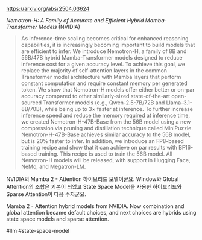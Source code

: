 https://arxiv.org/abs/2504.03624

*Nemotron-H: A Family of Accurate and Efficient Hybrid Mamba-Transformer Models* (NVIDIA)

> As inference-time scaling becomes critical for enhanced reasoning capabilities, it is increasingly becoming important to build models that are efficient to infer. We introduce Nemotron-H, a family of 8B and 56B/47B hybrid Mamba-Transformer models designed to reduce inference cost for a given accuracy level. To achieve this goal, we replace the majority of self-attention layers in the common Transformer model architecture with Mamba layers that perform constant computation and require constant memory per generated token. We show that Nemotron-H models offer either better or on-par accuracy compared to other similarly-sized state-of-the-art open-sourced Transformer models (e.g., Qwen-2.5-7B/72B and Llama-3.1-8B/70B), while being up to 3$\times$ faster at inference. To further increase inference speed and reduce the memory required at inference time, we created Nemotron-H-47B-Base from the 56B model using a new compression via pruning and distillation technique called MiniPuzzle. Nemotron-H-47B-Base achieves similar accuracy to the 56B model, but is 20% faster to infer. In addition, we introduce an FP8-based training recipe and show that it can achieve on par results with BF16-based training. This recipe is used to train the 56B model. All Nemotron-H models will be released, with support in Hugging Face, NeMo, and Megatron-LM.

NVIDIA의 Mamba 2 - Attention 하이브리드 모델이군요. Window와 Global Attention의 조합은 기본이 되었고 State Space Model을 사용한 하이브리드와 Sparse Attention이 다음 주자군요.

<english>
Mamba 2 - Attention hybrid models from NVIDIA. Now combination and global attention became default choices, and next choices are hybrids using state space models and sparse attention.
</english>

#llm #state-space-model 